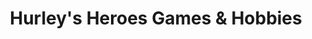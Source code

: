 ---
title: "Hurley's Heroes Games & Hobbies"
url: /joplin/hurleys-heroes-games-and-hobbies/
shop: games
---